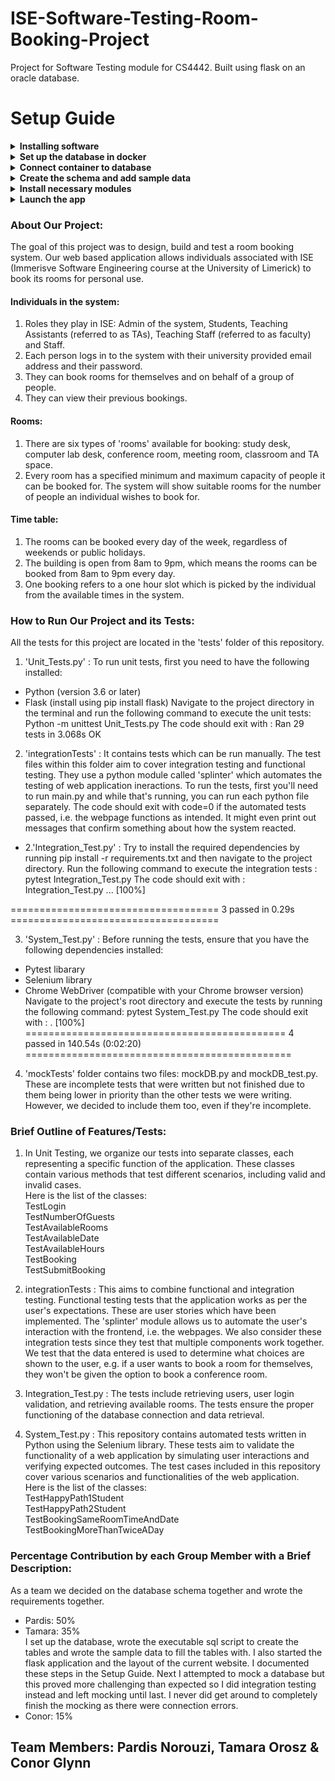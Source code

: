 # ISE-Software-Testing-Room-Booking-Project
Project for Software Testing module for CS4442. Built using flask on an oracle database.

# Setup Guide
<details><summary><b>Installing software</b></summary>
<p>
1. <a href = "https://dbeaver.io">DBeaver</a><br>
2. <a href = "https://www.docker.com/products/docker-desktop/">Docker</a><br>
3. <a href = "https://www.python.org/downloads/">Python</a>
</p>
</details>

<details><summary><b>Set up the database in docker</b></summary>
<p>
Download the container from <a href = "https://hub.docker.com/r/gvenzl/oracle-xe">this link</a>.<br>
Initiate the docker instance using following command (execute in terminal):<br>
docker run -d -p 1521:1521 -e ORACLE_PASSWORD=root --name room-booking-project gvenzl/oracle-xe<br>
This initialises a new docker container.
</p>
</details>

<details><summary><b>Connect container to database</b></summary>
<p>
1. Open DBeaver.<br>
2. Establish a connection with the database using credentials of SYSTEM. For this go to Database -> New Database Connection. Select Oracle, click next, and fill in the following details:<br>
Host: localhost, Port: 1521, Database: XEPDB1, Username: SYS, Role: SYSDBA, Password: root.
</p>
</details>

<details><summary><b>Create the schema and add sample data</b></summary>
<p>
1. Create a new schema and name it RBS (for Room Booking System) and set the password as rbs.<br>
2. Create a new script and paste the SQL code from SetUpDatabase.sql (located in the sqlScripts folder) into it and run the script to create the schema.<br>
3. Create another script and paste the SQL code from AddDataToDatabase.sql into it to insert sample data into the database.<br>
</p>
</details>

<details><summary><b>Install necessary modules</b></summary>
<p>
1. Open your command prompt.<br>
2. Set up a virtual environment and activate it.<br>
3. Run the following with 'pip install ...', and allow the modules to install:<br>
   flask, oracle, oracledb, splinter, mock, selenium.<br>
4. Download chromedriver from https://chromedriver.chromium.org/ and edit the executable_path in functional_test.py to the path to chromedriver on your machine.<br>
</p>
</details>

<details><summary><b>Launch the app</b></summary>
<p>
1. Open the repository folder in your IDE and run 'main.py'.<br>
2. Paste the following link into Google Chrome: 'http://127.0.0.1:5000'.
</p>
</details>

### About Our Project:
The goal of this project was to design, build and test a room booking system.
Our web based application allows individuals associated with ISE (Immerisve Software Engineering course at the University of Limerick) to book its rooms for personal use.

#### Individuals in the system:
1. Roles they play in ISE: Admin of the system, Students, Teaching Assistants (referred to as TAs), Teaching Staff (referred to as faculty) and Staff.
2. Each person logs in to the system with their university provided email address and their password.
3. They can book rooms for themselves and on behalf of a group of people.
4. They can view their previous bookings.
#### Rooms:
1. There are six types of 'rooms' available for booking: study desk, computer lab desk, conference room, meeting room, classroom and TA space.
2. Every room has a specified minimum and maximum capacity of people it can be booked for. The system will show suitable rooms for the number of people an individual wishes to book for.
#### Time table:
1. The rooms can be booked every day of the week, regardless of weekends or public holidays.
2. The building is open from 8am to 9pm, which means the rooms can be booked from 8am to 9pm every day.
3. One booking refers to a one hour slot which is picked by the individual from the available times in the system.

### How to Run Our Project and its Tests:
All the tests for this project are located in the 'tests' folder of this repository.<br>
1. 'Unit_Tests.py' : To run unit tests, first you need to have the following installed:
- Python (version 3.6 or later)
- Flask (install using pip install flask)
Navigate to the project directory in the terminal and run the following command to execute the unit tests: Python -m unittest Unit_Tests.py
The code should exit with :
Ran 29 tests in 3.068s
OK

2. 'integrationTests' : It contains tests which can be run manually. The test files within this folder aim to cover integration testing and functional testing. They use a python module called 'splinter' which automates the testing of web application ineractions. To run the tests, first you'll need to run main.py and while that's running, you can run each python file separately. The code should exit with code=0 if the automated tests passed, i.e. the webpage functions as intended. It might even print out messages that confirm something about how the system reacted.

- 2.'Integration_Test.py' : Try to install the required dependencies by running pip install -r requirements.txt and then navigate to the project directory.
Run the following command to execute the integration tests : pytest Integration_Test.py
The code should exit with :
Integration_Test.py ...                                                              [100%]

==================================== 3 passed in 0.29s ====================================


3. 'System_Test.py' : 
Before running the tests, ensure that you have the following dependencies installed:
- Pytest libarary
- Selenium library
- Chrome WebDriver (compatible with your Chrome browser version)
Navigate to the project's root directory and execute the tests by running the following command: pytest System_Test.py
The code should exit with :
.                                                                                                 [100%]
============================================= 4 passed in 140.54s (0:02:20) ==============================================


4. 'mockTests' folder contains two files: mockDB.py and mockDB_test.py. These are incomplete tests that were written but not finished due to them being lower in priority than the other tests we were writing. However, we decided to include them too, even if they're incomplete.


### Brief Outline of Features/Tests:
1. In Unit Testing, we organize our tests into separate classes, each representing a specific function of the application. These classes contain various methods that test different scenarios, including valid and invalid cases.<br> 
Here is the list of the classes:<br>
TestLogin<br>
TestNumberOfGuests<br>
TestAvailableRooms<br>
TestAvailableDate<br>
TestAvailableHours<br>
TestBooking<br>
TestSubmitBooking<br>

2. integrationTests : This aims to combine functional and integration testing. Functional testing tests that the application works as per the user's expectations. These are user stories which have been implemented. The 'splinter' module allows us to automate the user's interaction with the frontend, i.e. the webpages. We also consider these integration tests since they test that multiple components work together. We test that the data entered is used to determine what choices are shown to the user, e.g. if a user wants to book a room for themselves, they won't be given the option to book a conference room. 

2. Integration_Test.py : 
The tests include retrieving users, user login validation, and retrieving available rooms. The tests ensure the proper functioning of the database connection and data retrieval.

3. System_Test.py : This repository contains automated tests written in Python using the Selenium library. These tests aim to validate the functionality of a web application by simulating user interactions and verifying expected outcomes. The test cases included in this repository cover various scenarios and functionalities of the web application.<br>
Here is the list of the classes:<br>
TestHappyPath1Student<br>
TestHappyPath2Student<br>
TestBookingSameRoomTimeAndDate<br>
TestBookingMoreThanTwiceADay<br>

### Percentage Contribution by each Group Member with a Brief Description:
As a team we decided on the database schema together and wrote the requirements together.<br>
- Pardis: 50%<br>
- Tamara: 35%<br>
I set up the database, wrote the executable sql script to create the tables and wrote the sample data to fill the tables with. I also started the flask application and the layout of the current website. I documented these steps in the Setup Guide. Next I attempted to mock a database but this proved more challenging than expected so I did integration testing instead and left mocking until last. I never did get around to completely finish the mocking as there were connection errors.<br>
- Conor: 15%<br>

## Team Members: Pardis Norouzi, Tamara Orosz & Conor Glynn
